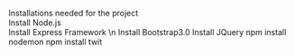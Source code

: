Installations needed for the project <br>
Install Node.js <br>
Install Express Framework \n
Install Bootstrap3.0
Install JQuery
npm install nodemon
npm install twit
